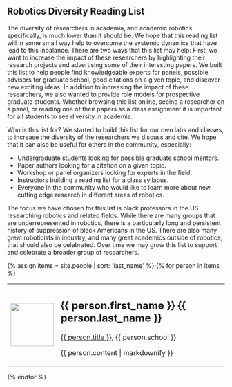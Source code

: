 ## Robotics Diversity Reading List

The diversity of researchers in academia, and academic robotics specifically, is much lower than it should be. We hope that this reading list will in some small way help to overcome the systemic dynamics that have lead to this inbalance. There are two ways that this list may help: 
First, we want to increase the impact of these researchers by highlighting their research projects and advertising some of their interesting papers. We built this list to help people find knowledgeable experts for panels, possible advisors for graduate school, good citations on a given topic, and discover new exciting ideas. 
In addition to increasing the impact of these researchers, we also wanted to provide role models for prospective graduate students. Whether browsing this list online, seeing a researcher on a panel, or reading one of their papers as a class assignment it is important for all students to see diversity in academia. 

Who is this list for? We started to build this list for our own labs and classes, to increase the diversity of the researchers we discuss and cite. We hope that it can also be useful for others in the community, especially:
* Undergraduate students looking for possible graduate school mentors.
* Paper authors looking for a citation on a given topic.
* Workshop or panel organizers looking for experts in the field.
* Instructors building a reading list for a class syllabus.
* Everyone in the community who would like to learn more about new cutting edge research in different areas of robotics.

The focus we have chosen for this list is black professors in the US researching robotics and related fields. While there are many groups that are underrepresented in robotics, there is a particularly long and persistent history of suppression of black Americans in the US. There are also many great roboticists in industry, and many great academics outside of robotics, that should also be celebrated. Over time we may grow this list to support and celebrate a broader group of researchers.


{% assign items = site.people | sort: 'last_name' %}
{% for person in items %}
<div class="person">
  <table border="0px">
    <tr>
    <td><img src="{{ person.image  }}" width="100px"></td>
    <td>
      <h2>{{ person.first_name }} {{ person.last_name }}</h2>
      <p><a href="{{ person.url }}">{{ person.title }}</a>, {{  person.school  }} </p>
      <p>{{ person.content | markdownify }}</p>
    </td>
    </tr>
  </table>
</div>
{% endfor %}
